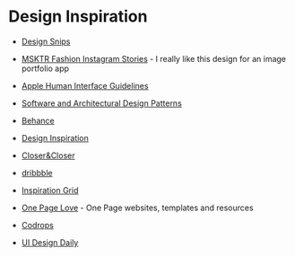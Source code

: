 # Design Inspiration

* [Design Snips](http://designsnips.com/category/inspiration/)

* [MSKTR Fashion Instagram Stories](https://elements.envato.com/msktr-fashion-instagram-stories-2CZH4H) - I really like this design for an image portfolio app

* [Apple Human Interface Guidelines](https://developer.apple.com/design/human-interface-guidelines/)

* [Software and Architectural Design Patterns](https://github.com/DovAmir/awesome-design-patterns)

* [Behance](https://www.behance.net/)

* [Design Inspiration](https://www.designspiration.com/explore)

* [Closer&Closer](https://closerandcloser.co)

* [dribbble](https://dribbble.com/)

* [Inspiration Grid](https://theinspirationgrid.com)

* [One Page Love](https://onepagelove.com) - One Page websites, templates and resources

* [Codrops](https://tympanus.net/codrops/)

* [UI Design Daily](https://www.uidesigndaily.com)

